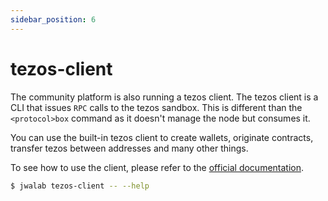 ```yaml
---
sidebar_position: 6
---
```


# tezos-client

The community platform is also running a tezos client. The tezos client is a CLI that issues `RPC` calls to the tezos sandbox.
This is different than the `<protocol>box` command as it doesn't manage the node but consumes it.

You can use the built-in tezos client to create wallets, originate contracts, transfer tezos between addresses and many other things.

To see how to use the client, please refer to the [official documentation](https://assets.tqtezos.com/docs/setup/1-tezos-client/).

```sh
$ jwalab tezos-client -- --help
```
